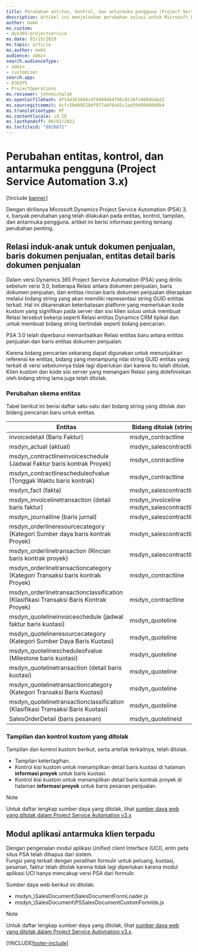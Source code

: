 ```yaml
---
title: Perubahan entitas, kontrol, dan antarmuka pengguna (Project Service Automation 3.x)
description: Artikel ini menjelaskan perubahan solusi untuk Microsoft Dynamics Project Service Automation 3.x.
author: makk
ms.custom:
- dyn365-projectservice
ms.date: 03/15/2019
ms.topic: article
ms.author: makk
audience: admin
search.audienceType:
- admin
- customizer
search.app:
- D365PS
- ProjectOperations
ms.reviewer: johnmichalak
ms.openlocfilehash: 8f54d263666c4fb999464f98c0138fc008dbbbd2
ms.sourcegitcommit: 6cfc50d89528df977a8f6a55c1ad39d99800d9b4
ms.translationtype: MT
ms.contentlocale: id-ID
ms.lasthandoff: 06/03/2022
ms.locfileid: "8926872"
---
```

# <a name="entity-control-and-user-interface-changes-project-service-automation-3x"></a>Perubahan entitas, kontrol, dan antarmuka pengguna (Project Service Automation 3.x)

[!include [banner](../../includes/psa-now-project-operations.md)]


Dengan dirilisnya Microsoft Dynamics Project Service Automation (PSA) 3. x, banyak perubahan yang telah dilakukan pada entitas, kontrol, tampilan, dan antarmuka pengguna. artikel ini berisi informasi penting tentang perubahan penting.

## <a name="parent-child-relationships-for-sales-document-sales-document-line-sales-document-line-detail-entities"></a>Relasi induk-anak untuk dokumen penjualan, baris dokumen penjualan, entitas detail baris dokumen penjualan
Dalam versi Dynamics 365 Project Service Automation (PSA) yang dirilis sebelum versi 3,0, beberapa Relasi antara dokumen penjualan, baris dokumen penjualan, dan entitas rincian baris dokumen penjualan diterapkan melalui bidang string yang akan memiliki representasi string GUID entitas terkait. Hal ini dikarenakan keterbatasan platform yang memerlukan kode kustom yang signifikan pada server dan sisi klien solusi untuk membuat Relasi tersebut bekerja seperti Relasi entitas Dynamics CRM tipikal dan untuk membuat bidang string bertindak seperti bidang pencarian.

PSA 3.0 telah diperbarui memanfaatkan Relasi entitas baru antara entitas penjualan dan baris entitas dokumen penjualan.

Karena bidang pencarian sekarang dapat digunakan untuk menunjukkan referensi ke entitas, bidang yang menampung nilai string GUID entitas yang terkait di versi sebelumnya tidak lagi diperlukan dan karena itu telah ditolak. Klien kustom dan kode sisi server yang menangani Relasi yang didefinisikan oleh bidang string lama juga telah ditolak.

### <a name="entity-schema-changes"></a>Perubahan skema entitas
Tabel berikut ini berisi daftar satu-satu dari bidang string yang ditolak dan bidang pencarian baru untuk entitas. 

 Entitas |   Bidang ditolak (string) | Bidang baru (Pencarian)
--- | --- | ---
invoicedetail (Baris Faktur) |  msdyn_contractline |    msdyn_contractlineid
msdyn_actual (aktual) | msdyn_salescontractline |   msdyn_salescontractlineid
msdyn_contractlineinvoiceschedule (Jadwal Faktur baris kontrak Proyek) |    msdyn_contractline |    msdyn_contractlineid
msdyn_contractlinescheduleofvalue (Tonggak Waktu baris kontrak) |   msdyn_contractline |    msdyn_contractlineid
msdyn_fact (fakta) | msdyn_salescontractline |   msdyn_salescontractlineid
msdyn_invoicelinetransaction (detail baris faktur) | msdyn_invoiceline <br> msdyn_salescontractline | msdyn_invoicelineid <br> msdyn_salescontractlineid
msdyn_journalline (baris jurnal) |  msdyn_salescontractline |   msdyn_salescontractlineid
msdyn_orderlineresourcecategory (Kategori Sumber daya baris kontrak Proyek) | msdyn_salescontractline |   msdyn_contractlineid
msdyn_orderlinetransaction (Rincian baris kontrak proyek) | msdyn_salescontractline |   msdyn_salescontractlineid
msdyn_orderlinetransactioncategory (Kategori Transaksi baris kontrak Proyek) |   msdyn_contractline |    msdyn_contractlineid
msdyn_orderlinetransactionclassification (Klasifikasi Transaksi Baris Kontrak Proyek) |   msdyn_contractline |    msdyn_contractlineid
msdyn_quotelineinvoiceschedule (jadwal faktur baris kuotasi) |  msdyn_quoteline |   msdyn_quotelineid
msdyn_quotelineresourcecategory (Kategori Sumber Daya Baris Kuotasi) |    msdyn_quoteline |   msdyn_quotelineid
msdyn_quotelinescheduleofvalue (Milestone baris kuotasi) | msdyn_quoteline |   msdyn_quotelineid
msdyn_quotelinetransaction (detail baris kuotasi) |    msdyn_quoteline |   msdyn_quotelineid
msdyn_quotelinetransactioncategory (Kategori Transaksi Baris Kuotasi) |  msdyn_quoteline |   msdyn_quotelineid
msdyn_quotelinetransactionclassification (Klasifikasi Transaksi Baris Kuotasi) |  msdyn_quoteline |   msdyn_quotelineid
SalesOrderDetail (baris pesanan) | msdyn_quotelineid | msdyn_quoteline 

### <a name="deprecated-custom-views-and-controls"></a>Tampilan dan kontrol kustom yang ditolak
Tampilan dan kontrol kustom berikut, serta artefak terkaitnya, telah ditolak.

- Tampilan ketertagihan.
- Kontrol kisi kustom untuk menampilkan detail baris kuotasi di halaman **informasi proyek** untuk baris kuotasi.
- Kontrol kisi kustom untuk menampilkan detail baris kontrak proyek di halaman **informasi proyek** untuk baris pesanan penjualan.

> [!NOTE]
> Untuk daftar lengkap sumber daya yang ditolak, lihat [sumber daya web yang ditolak dalam Project Service Automation v3.x](../developer-guides/web-resources-deprecated-v3.x.md)

## <a name="unified-client-interface-app-module"></a>Modul aplikasi antarmuka klien terpadu
Dengan pengenalan modul aplikasi Unified client Interface (UCI), entri peta situs PSA telah dihapus dari sistem.  
Fungsi yang terkait dengan peralihan formulir untuk peluang, kuotasi, pesanan, faktur telah ditolak karena tidak lagi diperlukan karena modul aplikasi UCI hanya mencakup versi PSA dari formulir.  

Sumber daya web berikut ini ditolak:

- msdyn_\SalesDocument\SalesDocumentFormLoader.js
- msdyn_\SalesDocument\PSSalesDocumentCustomFormIds.js

> [!NOTE]
> Untuk daftar lengkap sumber daya yang ditolak, lihat [sumber daya web yang ditolak dalam Project Service Automation v3.x](../developer-guides/web-resources-deprecated-v3.x.md).




[!INCLUDE[footer-include](../../includes/footer-banner.md)]

